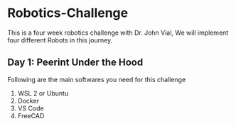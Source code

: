 # Robotics-Challenge
This is a four week robotics challenge with Dr. John Vial, We will implement four different Robots in this journey.

## Day 1: Peerint Under the Hood
Following are the main softwares you need for this challenge 
1. WSL 2 or Ubuntu
2. Docker
3. VS Code
4. FreeCAD